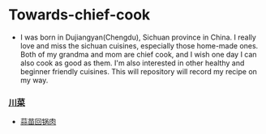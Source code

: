 # Towards-chief-cook
* I was born in Dujiangyan(Chengdu), Sichuan province in China. I really love and miss the sichuan cuisines, especially those home-made ones. Both of my grandma and mom are chief cook, and I wish one day I can also cook as good as them. I'm also interested in other healthy and beginner friendly cuisines. This will repository will record my recipe on my way. 
### [川菜](https://github.com/gitipanda/Towards-chief-cook/tree/main/%E5%B7%9D%E8%8F%9C)
* [蒜苗回锅肉](https://github.com/gitipanda/Towards-chief-cook/blob/main/%E5%B7%9D%E8%8F%9C/%E8%92%9C%E8%8B%97%E5%9B%9E%E9%94%85%E8%82%89.md)
